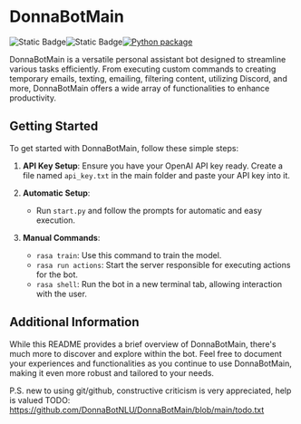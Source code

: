# DonnaBotMain
<div style="display: flex; align-items: center;">
    <img alt="Static Badge" src="https://img.shields.io/badge/build-passing-brightgreen">
    <img alt="Static Badge" src="https://img.shields.io/badge/version-0.2.0alpha-purple">
    <a href="https://github.com/DonnaBotNLU/DonnaBotMain/actions/workflows/python-package.yml">
        <img alt="Python package" src="https://github.com/DonnaBotNLU/DonnaBotMain/actions/workflows/python-package.yml/badge.svg">
    </a>
</div>




DonnaBotMain is a versatile personal assistant bot designed to streamline various tasks efficiently. From executing custom commands to creating temporary emails, texting, emailing, filtering content, utilizing Discord, and more, DonnaBotMain offers a wide array of functionalities to enhance productivity.

## Getting Started

To get started with DonnaBotMain, follow these simple steps:

1. **API Key Setup**: Ensure you have your OpenAI API key ready. Create a file named `api_key.txt` in the main folder and paste your API key into it.

2. **Automatic Setup**:
   - Run `start.py` and follow the prompts for automatic and easy execution.

3. **Manual Commands**:
   - `rasa train`: Use this command to train the model.
   - `rasa run actions`: Start the server responsible for executing actions for the bot.
   - `rasa shell`: Run the bot in a new terminal tab, allowing interaction with the user.

## Additional Information

While this README provides a brief overview of DonnaBotMain, there's much more to discover and explore within the bot. Feel free to document your experiences and functionalities as you continue to use DonnaBotMain, making it even more robust and tailored to your needs.

P.S. new to using git/github, constructive criticism is very appreciated, help is valued
TODO: https://github.com/DonnaBotNLU/DonnaBotMain/blob/main/todo.txt